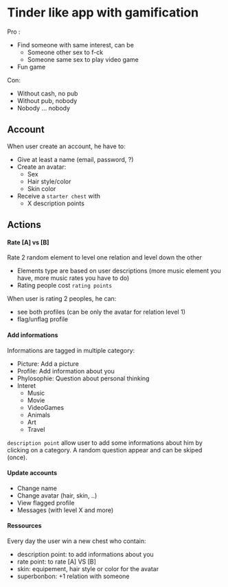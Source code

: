 # Tinder like app with gamification

Pro : 
 - Find someone with same interest, can be
   - Someone other sex to f-ck
   - Someone same sex to play video game
 - Fun game

Con: 
 - Without cash, no pub
 - Without pub, nobody
 - Nobody ... nobody

## Account

When user create an account, he have to:
 - Give at least a name (email, password, ?)
 - Create an avatar: 
   - Sex
   - Hair style/color
   - Skin color
 - Receive a `starter chest` with 
   - X description points
   
## Actions

#### Rate [A] vs [B]

Rate 2 random element to level one relation and level down the other

 - Elements type are based on user descriptions (more music element you have, more music rates you have to do) 
 - Rating people cost `rating points` 
 
When user is rating 2 peoples, he can: 
  - see both profiles (can be only the avatar for relation level 1)  
  - flag/unflag profile 
 
#### Add informations

Informations are tagged in multiple category:
  - Picture: Add a picture
  - Profile: Add information about you
  - Phylosophie: Question about personal thinking
  - Interet
    - Music
    - Movie
    - VideoGames
    - Animals
    - Art
    - Travel

`description point` allow user to add some informations about him by clicking on a category. A random question appear and can be skiped (once).

#### Update accounts

- Change name
- Change avatar (hair, skin, ..)
- View flagged profile
- Messages (with level X and more)

#### Ressources

 Every day the user win a new chest who contain:
  - description point: to add informations about you
  - rate point: to rate [A] VS [B]
  - skin: equipement, hair style or color for the avatar
  - superbonbon: +1 relation with someone
